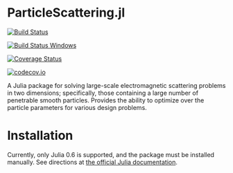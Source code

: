 # ParticleScattering.jl

[![Build Status](https://travis-ci.org/bblankrot/ParticleScattering.jl.svg?branch=master)](https://travis-ci.org/bblankrot/ParticleScattering.jl)

[![Build Status Windows](https://ci.appveyor.com/api/projects/status/p0p636vtrx95ch8m/branch/master?svg=true)](https://ci.appveyor.com/project/bblankrot/particlescattering-jl/branch/master)

[![Coverage Status](https://coveralls.io/repos/bblankrot/ParticleScattering.jl/badge.svg?branch=master&service=github)](https://coveralls.io/github/bblankrot/ParticleScattering.jl?branch=master)

[![codecov.io](http://codecov.io/github/bblankrot/ParticleScattering.jl/coverage.svg?branch=master)](http://codecov.io/github/bblankrot/ParticleScattering.jl?branch=master)

A Julia package for solving large-scale electromagnetic
scattering problems in two dimensions; specifically,
those containing a large number of penetrable smooth
particles. Provides the ability to optimize over the
particle parameters for various design problems.

# Installation

Currently, only Julia 0.6 is supported, and the package must be installed
manually. See directions at [the official Julia documentation](https://docs.julialang.org/en/stable/manual/packages/#Installing-Unregistered-Packages-1).
